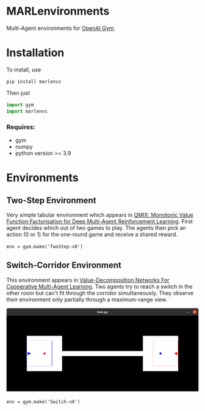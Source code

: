 # MARLenvironments
Multi-Agent environments for [OpenAI Gym](https://github.com/openai/gym).

# Installation
To install, use 
```
pip install marlenvs
```
Then just 
```python
import gym
import marlenvs
```

### Requires:
  - gym
  - numpy
  - python version >= 3.9

# Environments

## Two-Step Environment
Very simple tabular environment which appears in [QMIX: Monotonic Value Function Factorisation for Deep Multi-Agent Reinforcement Learning](https://arxiv.org/abs/1803.11485). First agent decides which out of two games to play. The agents then pick an action (0 or 1) for the one-round game and receive a shared reward.

`env = gym.make('TwoStep-v0')`

## Switch-Corridor Environment
This environment appears in [Value-Decomposition Networks For Cooperative
Multi-Agent Learning](https://arxiv.org/pdf/1706.05296.pdf). Two agents try to reach a switch in the other room but can't fit through the corridor simultaneously. They observe their environment only partially through a maximum-range view.

<p align="left">
  <img src="readme_images/switch_env.png" width="700" title="Switch-Corridor Environment">
</p>

`env = gym.make('Switch-v0')`

